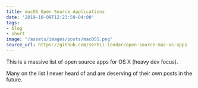 ```yaml
---
title: macOS Open Source Applications
date: '2019-10-09T12:23:59-04:00'
tags:
- blog
- short
image: "/assets/images/posts/macOSS.png"
source_url: https://github.com/serhii-londar/open-source-mac-os-apps
---
```


This is a massive list of open source apps for OS X (heavy dev focus).

Many on the list I never heard of and are deserving of their own posts in the future.

